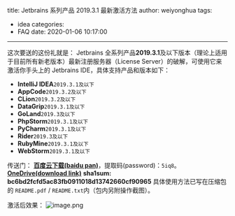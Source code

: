 title: Jetbrains 系列产品 2019.3.1 最新激活方法
author: weiyonghua
tags:
  - idea
categories:
  - FAQ
date: 2020-01-06 10:17:00
---
这次要送的这份礼就是： Jetbrains 全系列产品**2019.3.1**及以下版本（理论上适用于目前所有新老版本）最新注册服务器（License Server）的破解，可使用它来激活你手头上的 Jetbrains IDE，具体支持产品和版本如下：

- **IntelliJ IDEA**`2019.3.1及以下`
- **AppCode**`2019.3.2及以下`
- **CLion**`2019.3.2及以下`
- **DataGrip**`2019.3.1及以下`
- **GoLand**`2019.3及以下`
- **PhpStorm**`2019.3.1及以下`
- **PyCharm**`2019.3.1及以下`
- **Rider**`2019.3及以下`
- **RubyMine**`2019.3.1及以下`
- **WebStorm**`2019.3.1及以下`

传送门：
[**百度云下载(baidu pan)**](https://pan.baidu.com/s/17UMnKfInN8JJSnH_EMJtwA)，提取码(password)：`5iq8`。
[**OneDrive(download link)**](https://hacpai.com/forward?goto=https%3A%2F%2F1drv.ms%2Fu%2Fs%21Atf-z4aXHKwchnzCF15MyOAiXyJv%3Fe%3DlWHIeN)
**sha1sum: bc6bd2fcfd5ac83fb0911018d13742660cf90965**
 具体使用方法已写在压缩包的 `README.pdf` / `README.txt`内（包内另附操作截图）。

激活后效果：
![image.png](https://img.hacpai.com/file/2019/12/image-904e940a.png?imageView2/2/interlace/1/format/webp)
